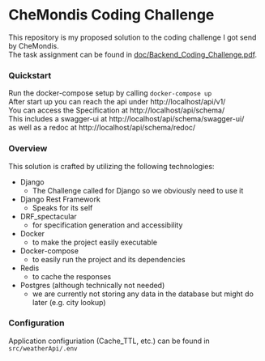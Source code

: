 # CheMondis Coding Challenge
This repository is my proposed solution to the coding challenge I got send by CheMondis.   
The task assignment can be found in [doc/Backend_Coding_Challenge.pdf](doc/Backend_Coding_Challenge.pdf).

### Quickstart
Run the docker-compose setup by calling `docker-compose up`  
After start up you can reach the api under http://localhost/api/v1/  
You can access the Specification at http://localhost/api/schema/  
This includes a swagger-ui at http://localhost/api/schema/swagger-ui/  
as well as a redoc at http://localhost/api/schema/redoc/  

### Overview
This solution is crafted by utilizing the following technologies:
- Django
  - The Challenge called for Django so we obviously need to use it
- Django Rest Framework
  - Speaks for its self
- DRF_spectacular
  - for specification generation and accessibility
- Docker
  - to make the project easily executable
- Docker-compose
  - to easily run the project and its dependencies
- Redis
  - to cache the responses
- Postgres (although technically not needed)
  - we are currently not storing any data in the database but might do later (e.g. city lookup)

### Configuration
Application configuriation (Cache_TTL, etc.) can be found in `src/weatherApi/.env`